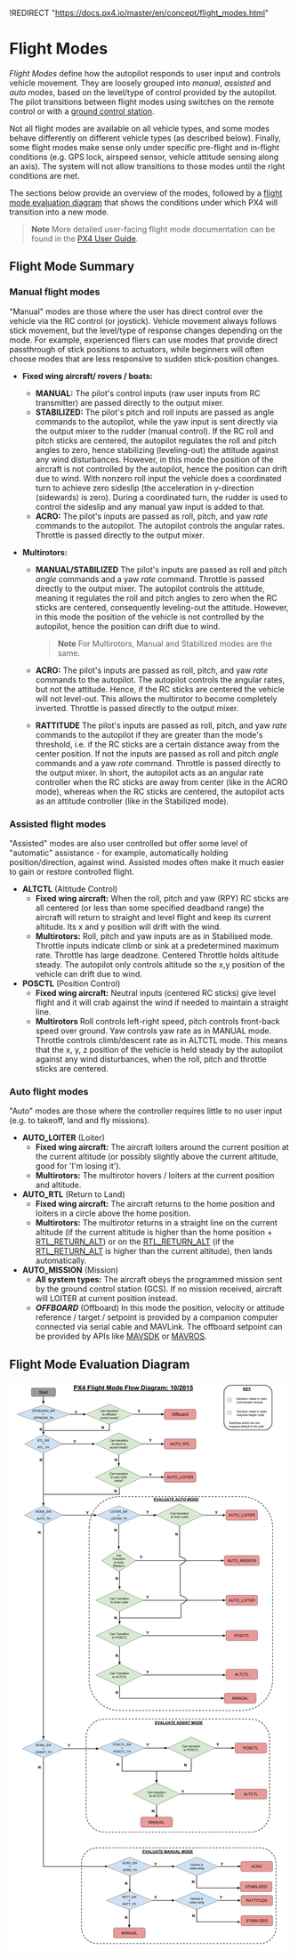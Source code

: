 !REDIRECT "https://docs.px4.io/master/en/concept/flight_modes.html"

# Flight Modes

*Flight Modes* define how the autopilot responds to user input and controls vehicle movement.
They are loosely grouped into *manual*, *assisted* and *auto* modes, based on the level/type of control provided by the autopilot.
The pilot transitions between flight modes using switches on the remote control or with a [ground control station](../qgc/README.md).

Not all flight modes are available on all vehicle types, and some modes behave differently on different vehicle types (as described below).
Finally, some flight modes make sense only under specific pre-flight and in-flight conditions (e.g. GPS lock, airspeed sensor, vehicle attitude sensing along an axis).
The system will not allow transitions to those modes until the right conditions are met.

The sections below provide an overview of the modes, followed by a [flight mode evaluation diagram](#flight-mode-evaluation-diagram) that shows the conditions under which PX4 will transition into a new mode.

> **Note** More detailed user-facing flight mode documentation can be found in the [PX4 User Guide](https://docs.px4.io/master/en/flight_modes/). 


## Flight Mode Summary

### Manual flight modes

"Manual" modes are those where the user has direct control over the vehicle via the RC control (or joystick).
Vehicle movement always follows stick movement, but the level/type of response changes depending on the mode. For example, experienced fliers can use modes that provide direct passthrough of stick positions to actuators, while beginners will often choose modes that are less responsive to sudden stick-position changes.

* **Fixed wing aircraft/ rovers / boats:** 
  * **MANUAL:** The pilot's control inputs (raw user inputs from RC transmitter) are passed directly to the output mixer.
  * **STABILIZED:** The pilot's pitch and roll inputs are passed as angle commands to the autopilot, while the yaw input is sent directly via the output mixer to the rudder (manual control).
    If the RC roll and pitch sticks are centered, the autopilot regulates the roll and pitch angles to zero, hence stabilizing (leveling-out) the attitude against any wind disturbances.
    However, in this mode the position of the aircraft is not controlled by the autopilot, hence the position can drift due to wind.
    With nonzero roll input the vehicle does a coordinated turn to achieve zero sideslip (the acceleration in y-direction (sidewards) is zero).
    During a coordinated turn, the rudder is used to control the sideslip and any manual yaw input is added to that.
  * **ACRO:** The pilot's inputs are passed as roll, pitch, and yaw *rate* commands to the autopilot. The autopilot controls the angular rates. Throttle is passed directly to the output mixer.

* **Multirotors:**
  * **MANUAL/STABILIZED** The pilot's inputs are passed as roll and pitch *angle* commands and a yaw *rate* command. Throttle is passed directly to the output mixer. The autopilot controls the attitude, meaning it regulates the roll and pitch angles to zero when the RC sticks are centered, consequently leveling-out the attitude. However, in this mode the position of the vehicle is not controlled by the autopilot, hence the position can drift due to wind.
  
    > **Note** For Multirotors, Manual and Stabilized modes are the same.

  * **ACRO:** The pilot's inputs are passed as roll, pitch, and yaw *rate* commands to the autopilot.
    The autopilot controls the angular rates, but not the attitude.
    Hence, if the RC sticks are centered the vehicle will not level-out.
    This allows the multirotor to become completely inverted.
    Throttle is passed directly to the output mixer.
  * **RATTITUDE** The pilot's inputs are passed as roll, pitch, and yaw *rate* commands to the autopilot if they are greater than the mode's threshold, i.e. if the RC sticks are a certain distance away from the center position.
    If not the inputs are passed as roll and pitch *angle* commands and a yaw *rate* command.
    Throttle is passed directly to the output mixer.
    In short, the autopilot acts as an angular rate controller when the RC sticks are away from center (like in the ACRO mode), whereas when the RC sticks are centered, the autopilot acts as an attitude controller (like in the Stabilized mode).


### Assisted flight modes

"Assisted" modes are also user controlled but offer some level of "automatic" assistance - for example, automatically holding position/direction, against wind. Assisted modes often make it much easier to gain or restore controlled flight.

* **ALTCTL** (Altitude Control)
  * **Fixed wing aircraft:** When the roll, pitch and yaw (RPY) RC sticks are all centered (or less than some specified deadband range) the aircraft will return to straight and level flight and keep its current altitude.
    Its x and y position will drift with the wind.
  * **Multirotors:** Roll, pitch and yaw inputs are as in Stabilised mode.
    Throttle inputs indicate climb or sink at a predetermined maximum rate.
    Throttle has large deadzone.
    Centered Throttle holds altitude steady.
    The autopilot only controls altitude so the x,y position of the vehicle can drift due to wind.
* **POSCTL** (Position Control)
  * **Fixed wing aircraft:** Neutral inputs (centered RC sticks) give level flight and it will crab against the wind if needed to maintain a straight line.
  * **Multirotors** Roll controls left-right speed, pitch controls front-back speed over ground. Yaw controls yaw rate as in MANUAL mode.
    Throttle controls climb/descent rate as in ALTCTL mode.
    This means that the x, y, z position of the vehicle is held steady by the autopilot against any wind disturbances, when the roll, pitch and throttle sticks are centered.

### Auto flight modes

"Auto" modes are those where the controller requires little to no user input (e.g. to takeoff, land and fly missions).

* **AUTO_LOITER** (Loiter)
  * **Fixed wing aircraft:** The aircraft loiters around the current position at the current altitude (or possibly slightly above the current altitude, good for 'I'm losing it'). 
  * **Multirotors:**  The multirotor hovers / loiters at the current position and altitude.
* **AUTO_RTL** (Return to Land)
  * **Fixed wing aircraft:** The aircraft returns to the home position and loiters in a circle above the home position. 
  * **Multirotors:** The multirotor returns in a straight line on the current altitude (if the current altitude is higher than the home position + [RTL_RETURN_ALT](../advanced/parameter_reference.md#RTL_RETURN_ALT)) or on the [RTL_RETURN_ALT](../advanced/parameter_reference.md#RTL_RETURN_ALT) (if the [RTL_RETURN_ALT](../advanced/parameter_reference.md#RTL_RETURN_ALT) is higher than the current altitude), then lands automatically.
* **AUTO_MISSION** (Mission)
  * **All system types:** The aircraft obeys the programmed mission sent by the ground control station (GCS).
    If no mission received, aircraft will LOITER at current position instead.
  * **_OFFBOARD_** (Offboard)
    In this mode the position, velocity or attitude reference / target / setpoint is provided by a companion computer connected via serial cable and MAVLink.
    The offboard setpoint can be provided by APIs like [MAVSDK](http://mavsdk.mavlink.io) or [MAVROS](https://github.com/mavlink/mavros).

## Flight Mode Evaluation Diagram

![Commander Flow diagram.](../../assets/diagrams/commander-flow-diagram.png)
